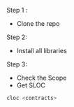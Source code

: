 Step 1 : 

- Clone the repo

Step 2: 

- Install all libraries

Step 3: 

- Check the Scope
- Get SLOC

```bash
cloc <contracts>
```


